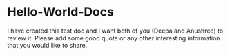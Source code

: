 # Hello-World-Docs
I have created this test doc and I want both of you (Deepa and Anushree) to review it. Please add some good quote or any other interesting information that you would like to share.
